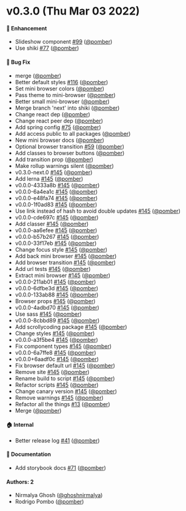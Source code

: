 # v0.3.0 (Thu Mar 03 2022)

#### 🚀 Enhancement

- Slideshow component [#99](https://github.com/code-hike/codehike/pull/99) ([@pomber](https://github.com/pomber))
- Use shiki [#77](https://github.com/code-hike/codehike/pull/77) ([@pomber](https://github.com/pomber))

#### 🐛 Bug Fix

- merge ([@pomber](https://github.com/pomber))
- Better default styles [#116](https://github.com/code-hike/codehike/pull/116) ([@pomber](https://github.com/pomber))
- Set mini browser colors ([@pomber](https://github.com/pomber))
- Pass theme to mini-browser ([@pomber](https://github.com/pomber))
- Better small mini-browser ([@pomber](https://github.com/pomber))
- Merge branch 'next' into shiki ([@pomber](https://github.com/pomber))
- Change react dep ([@pomber](https://github.com/pomber))
- Change react peer dep ([@pomber](https://github.com/pomber))
- Add spring config [#75](https://github.com/code-hike/codehike/pull/75) ([@pomber](https://github.com/pomber))
- Add access public to all packages ([@pomber](https://github.com/pomber))
- New mini browser docs ([@pomber](https://github.com/pomber))
- Optional browser transition [#59](https://github.com/code-hike/codehike/pull/59) ([@pomber](https://github.com/pomber))
- Add classes to browser buttons ([@pomber](https://github.com/pomber))
- Add transition prop ([@pomber](https://github.com/pomber))
- Make rollup warnings silent ([@pomber](https://github.com/pomber))
- v0.3.0-next.0 [#145](https://github.com/code-hike/codehike/pull/145) ([@pomber](https://github.com/pomber))
- Add lerna [#145](https://github.com/code-hike/codehike/pull/145) ([@pomber](https://github.com/pomber))
- v0.0.0-4333a8b [#145](https://github.com/code-hike/codehike/pull/145) ([@pomber](https://github.com/pomber))
- v0.0.0-6a4ea1c [#145](https://github.com/code-hike/codehike/pull/145) ([@pomber](https://github.com/pomber))
- v0.0.0-e48fa74 [#145](https://github.com/code-hike/codehike/pull/145) ([@pomber](https://github.com/pomber))
- v0.0.0-1f0ad83 [#145](https://github.com/code-hike/codehike/pull/145) ([@pomber](https://github.com/pomber))
- Use link instead of hash to avoid double updates [#145](https://github.com/code-hike/codehike/pull/145) ([@pomber](https://github.com/pomber))
- v0.0.0-cde697c [#145](https://github.com/code-hike/codehike/pull/145) ([@pomber](https://github.com/pomber))
- Add classer [#145](https://github.com/code-hike/codehike/pull/145) ([@pomber](https://github.com/pomber))
- v0.0.0-aa6efee [#145](https://github.com/code-hike/codehike/pull/145) ([@pomber](https://github.com/pomber))
- v0.0.0-b57b267 [#145](https://github.com/code-hike/codehike/pull/145) ([@pomber](https://github.com/pomber))
- v0.0.0-33f17eb [#145](https://github.com/code-hike/codehike/pull/145) ([@pomber](https://github.com/pomber))
- Change focus style [#145](https://github.com/code-hike/codehike/pull/145) ([@pomber](https://github.com/pomber))
- Add back mini browser [#145](https://github.com/code-hike/codehike/pull/145) ([@pomber](https://github.com/pomber))
- Add browser transition [#145](https://github.com/code-hike/codehike/pull/145) ([@pomber](https://github.com/pomber))
- Add url tests [#145](https://github.com/code-hike/codehike/pull/145) ([@pomber](https://github.com/pomber))
- Extract mini browser [#145](https://github.com/code-hike/codehike/pull/145) ([@pomber](https://github.com/pomber))
- v0.0.0-211ab01 [#145](https://github.com/code-hike/codehike/pull/145) ([@pomber](https://github.com/pomber))
- v0.0.0-6dfbe3d [#145](https://github.com/code-hike/codehike/pull/145) ([@pomber](https://github.com/pomber))
- v0.0.0-133ab88 [#145](https://github.com/code-hike/codehike/pull/145) ([@pomber](https://github.com/pomber))
- Browser props [#145](https://github.com/code-hike/codehike/pull/145) ([@pomber](https://github.com/pomber))
- v0.0.0-4adbd70 [#145](https://github.com/code-hike/codehike/pull/145) ([@pomber](https://github.com/pomber))
- Use sass [#145](https://github.com/code-hike/codehike/pull/145) ([@pomber](https://github.com/pomber))
- v0.0.0-8cbbd89 [#145](https://github.com/code-hike/codehike/pull/145) ([@pomber](https://github.com/pomber))
- Add scrollycoding package [#145](https://github.com/code-hike/codehike/pull/145) ([@pomber](https://github.com/pomber))
- Change styles [#145](https://github.com/code-hike/codehike/pull/145) ([@pomber](https://github.com/pomber))
- v0.0.0-a3f5be4 [#145](https://github.com/code-hike/codehike/pull/145) ([@pomber](https://github.com/pomber))
- Fix component types [#145](https://github.com/code-hike/codehike/pull/145) ([@pomber](https://github.com/pomber))
- v0.0.0-6a7ffe8 [#145](https://github.com/code-hike/codehike/pull/145) ([@pomber](https://github.com/pomber))
- v0.0.0+6aadf0c [#145](https://github.com/code-hike/codehike/pull/145) ([@pomber](https://github.com/pomber))
- Fix browser default url [#145](https://github.com/code-hike/codehike/pull/145) ([@pomber](https://github.com/pomber))
- Remove site [#145](https://github.com/code-hike/codehike/pull/145) ([@pomber](https://github.com/pomber))
- Rename build to script [#145](https://github.com/code-hike/codehike/pull/145) ([@pomber](https://github.com/pomber))
- Refactor scripts [#145](https://github.com/code-hike/codehike/pull/145) ([@pomber](https://github.com/pomber))
- Change canary version [#145](https://github.com/code-hike/codehike/pull/145) ([@pomber](https://github.com/pomber))
- Remove warnings [#145](https://github.com/code-hike/codehike/pull/145) ([@pomber](https://github.com/pomber))
- Refactor all the things [#13](https://github.com/code-hike/codehike/pull/13) ([@pomber](https://github.com/pomber))
- Merge ([@pomber](https://github.com/pomber))

#### 🏠 Internal

- Better release log [#41](https://github.com/code-hike/codehike/pull/41) ([@pomber](https://github.com/pomber))

#### 📝 Documentation

- Add storybook docs [#71](https://github.com/code-hike/codehike/pull/71) ([@pomber](https://github.com/pomber))

#### Authors: 2

- Nirmalya Ghosh ([@ghoshnirmalya](https://github.com/ghoshnirmalya))
- Rodrigo Pombo ([@pomber](https://github.com/pomber))
